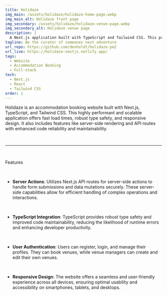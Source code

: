 ```yaml
---
title: Holidaze
img_main: /assets/holidaze/holidaze-home-page.webp
img_main_alt: Holidaze front page
img_secondary: /assets/holidaze/holidaze-venue-page.webp
img_secondary_alt: Holidaze venue page
description: |
  A Next.js application built with TypeScript and Tailwind CSS. This project, an accommodation booking website, was created as my final project exam at Noroff.
tagline: Be the curator of someones next adventure
url_repo: https://github.com/devholdt/holidaze-pe2
url_live: https://holidaze-nextjs.netlify.app/
tags:
  - Website
  - Accommodation Booking
  - Full-stack
tech:
  - Next.js
  - React
  - Tailwind CSS
order: 1
---
```


<p class="text-xl">
    Holidaze is an accommodation booking website built with Next.js, TypeScript, and Tailwind CSS. This highly performant and scalable application offers fast load times, robust type safety, and responsive design. It also includes features like server-side rendering and API routes with enhanced code reliability and maintainability.
</p>

&nbsp;

---

&nbsp;

<p class="text-lg font-[600]">
  Features
</p>

&nbsp;

- **Server Actions**: Utilizes Next.js API routes for server-side actions to handle form submissions and data mutations securely. These server-side capabilities allow for efficient handling of complex operations and interactions.

&nbsp;

- **TypeScript Integration**: TypeScript provides robust type safety and improved code maintainability, reducing the likelihood of runtime errors and enhancing developer productivity.

&nbsp;

- **User Authentication**: Users can register, login, and manage their profiles. They can book venues, while venue managers can create and edit their own venues.

&nbsp;

- **Responsive Design**: The website offers a seamless and user-friendly experience across all devices, ensuring optimal usability and accessibility on smartphones, tablets, and desktops.
